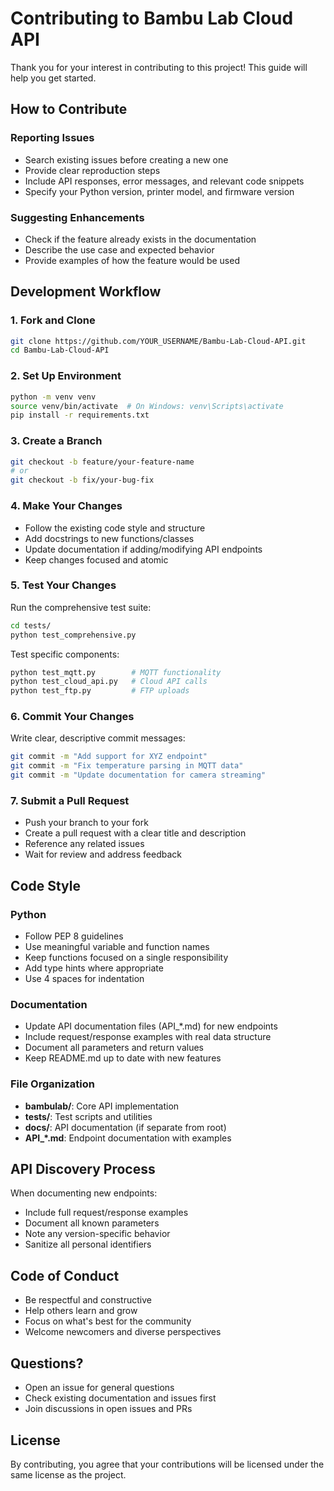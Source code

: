 # Contributing to Bambu Lab Cloud API

Thank you for your interest in contributing to this project! This guide will help you get started.

## How to Contribute

### Reporting Issues
- Search existing issues before creating a new one
- Provide clear reproduction steps
- Include API responses, error messages, and relevant code snippets
- Specify your Python version, printer model, and firmware version

### Suggesting Enhancements
- Check if the feature already exists in the documentation
- Describe the use case and expected behavior
- Provide examples of how the feature would be used

## Development Workflow

### 1. Fork and Clone
```bash
git clone https://github.com/YOUR_USERNAME/Bambu-Lab-Cloud-API.git
cd Bambu-Lab-Cloud-API
```

### 2. Set Up Environment
```bash
python -m venv venv
source venv/bin/activate  # On Windows: venv\Scripts\activate
pip install -r requirements.txt
```

### 3. Create a Branch
```bash
git checkout -b feature/your-feature-name
# or
git checkout -b fix/your-bug-fix
```

### 4. Make Your Changes
- Follow the existing code style and structure
- Add docstrings to new functions/classes
- Update documentation if adding/modifying API endpoints
- Keep changes focused and atomic

### 5. Test Your Changes
Run the comprehensive test suite:
```bash
cd tests/
python test_comprehensive.py
```

Test specific components:
```bash
python test_mqtt.py        # MQTT functionality
python test_cloud_api.py   # Cloud API calls
python test_ftp.py         # FTP uploads
```

### 6. Commit Your Changes
Write clear, descriptive commit messages:
```bash
git commit -m "Add support for XYZ endpoint"
git commit -m "Fix temperature parsing in MQTT data"
git commit -m "Update documentation for camera streaming"
```

### 7. Submit a Pull Request
- Push your branch to your fork
- Create a pull request with a clear title and description
- Reference any related issues
- Wait for review and address feedback

## Code Style

### Python
- Follow PEP 8 guidelines
- Use meaningful variable and function names
- Keep functions focused on a single responsibility
- Add type hints where appropriate
- Use 4 spaces for indentation

### Documentation
- Update API documentation files (API_*.md) for new endpoints
- Include request/response examples with real data structure
- Document all parameters and return values
- Keep README.md up to date with new features

### File Organization
- **bambulab/**: Core API implementation
- **tests/**: Test scripts and utilities
- **docs/**: API documentation (if separate from root)
- **API_*.md**: Endpoint documentation with examples

## API Discovery Process

When documenting new endpoints:
- Include full request/response examples
- Document all known parameters
- Note any version-specific behavior
- Sanitize all personal identifiers

## Code of Conduct

- Be respectful and constructive
- Help others learn and grow
- Focus on what's best for the community
- Welcome newcomers and diverse perspectives

## Questions?

- Open an issue for general questions
- Check existing documentation and issues first
- Join discussions in open issues and PRs

## License

By contributing, you agree that your contributions will be licensed under the same license as the project.
